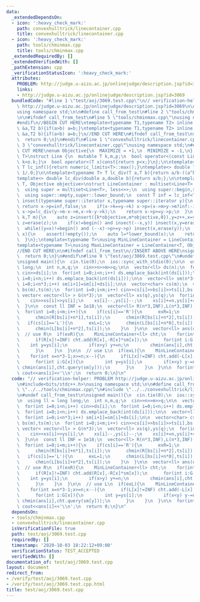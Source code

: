 ```yaml
---
data:
  _extendedDependsOn:
  - icon: ':heavy_check_mark:'
    path: convexhulltrick/linecontainer.cpp
    title: convexhulltrick/linecontainer.cpp
  - icon: ':heavy_check_mark:'
    path: tools/chminmax.cpp
    title: tools/chminmax.cpp
  _extendedRequiredBy: []
  _extendedVerifiedWith: []
  _pathExtension: cpp
  _verificationStatusIcon: ':heavy_check_mark:'
  attributes:
    PROBLEM: http://judge.u-aizu.ac.jp/onlinejudge/description.jsp?id=3069
    links:
    - http://judge.u-aizu.ac.jp/onlinejudge/description.jsp?id=3069
  bundledCode: "#line 1 \"test/aoj/3069.test.cpp\"\n// verification-helper: PROBLEM\
    \ http://judge.u-aizu.ac.jp/onlinejudge/description.jsp?id=3069\n\n#include<bits/stdc++.h>\n\
    using namespace std;\n\n#define call_from_test\n#line 2 \"tools/chminmax.cpp\"\
    \n\n#ifndef call_from_test\n#line 5 \"tools/chminmax.cpp\"\nusing namespace std;\n\
    #endif\n//BEGIN CUT HERE\ntemplate<typename T1,typename T2> inline void chmin(T1\
    \ &a,T2 b){if(a>b) a=b;}\ntemplate<typename T1,typename T2> inline void chmax(T1\
    \ &a,T2 b){if(a<b) a=b;}\n//END CUT HERE\n#ifndef call_from_test\nsigned main(){\n\
    \  return 0;\n}\n#endif\n#line 1 \"convexhulltrick/linecontainer.cpp\"\n\n#line\
    \ 3 \"convexhulltrick/linecontainer.cpp\"\nusing namespace std;\n#endif\n//BEGIN\
    \ CUT HERE\nenum Objective{\n  MAXIMIZE = +1,\n  MINIMIZE = -1,\n};\n\ntemplate<typename\
    \ T>\nstruct Line {\n  mutable T k,m,p;\n  bool operator<(const Line&o)const{return\
    \ k<o.k;}\n  bool operator<(T x)const{return p<x;}\n};\n\ntemplate<typename T>\
    \ T lc_inf(){return numeric_limits<T>::max();}\ntemplate<> double lc_inf<double>(){return\
    \ 1/.0;}\n\ntemplate<typename T> T lc_div(T a,T b){return a/b-((a^b)<0 and a%b);}\n\
    template<> double lc_div(double a,double b){return a/b;};\n\ntemplate<typename\
    \ T, Objective objective>\nstruct LineContainer : multiset<Line<T>, less<>>{\n\
    \  using super = multiset<Line<T>, less<>>;\n  using super::begin,super::end,super::insert,super::erase;\n\
    \  using super::empty,super::lower_bound;\n  const T inf = lc_inf<T>();\n  bool\
    \ insect(typename super::iterator x,typename super::iterator y){\n    if(y==end())\
    \ return x->p=inf,false;\n    if(x->k==y->k) x->p=(x->m>y->m?inf:-inf);\n    else\
    \ x->p=lc_div(y->m-x->m,x->k-y->k);\n    return x->p>=y->p;\n  }\n  void add(T\
    \ k,T m){\n    auto z=insert({k*objective,m*objective,0}),y=z++,x=y;\n    while(insect(y,z))\
    \ z=erase(z);\n    if(x!=begin() and insect(--x,y)) insect(x,y=erase(y));\n  \
    \  while((y=x)!=begin() and (--x)->p>=y->p) insect(x,erase(y));\n  }\n  T query(T\
    \ x){\n    assert(!empty());\n    auto l=*lower_bound(x);\n    return (l.k*x+l.m)*objective;\n\
    \  }\n};\ntemplate<typename T>\nusing MinLineContainer = LineContainer<T, Objective::MINIMIZE>;\n\
    template<typename T>\nusing MaxLineContainer = LineContainer<T, Objective::MAXIMIZE>;\n\
    //END CUT HERE\n\n#ifndef call_from_test\n//INSERT ABOVE HERE\nsigned main(){\n\
    \  return 0;\n}\n#endif\n#line 9 \"test/aoj/3069.test.cpp\"\n#undef call_from_test\n\
    \nsigned main(){\n  cin.tie(0);\n  ios::sync_with_stdio(0);\n\n  using ll = long\
    \ long;\n  int n,m,q;\n  cin>>n>>m>>q;\n\n  vector<ll> ds(n);\n  for(int i=0;i<n;i++)\
    \ cin>>ds[i];\n  for(int i=0;i<n;i++) ds.emplace_back(int(ds[i]));\n  for(int\
    \ i=0;i<n;i++) ds.emplace_back(int(ds[i]));\n\n  vector<ll> sm(n*3+1,0);\n  for(int\
    \ i=0;i<n*3;i++) sm[i+1]=sm[i]+ds[i];\n\n  vector<char> cs(m);\n  vector<int>\
    \ bs(m),ts(m);\n  for(int i=0;i<m;i++) cin>>cs[i]>>bs[i]>>ts[i],bs[i]--;\n\n \
    \ vector< vector<ll> > G(n*3);\n  vector<ll> xs(q),ys(q);\n  for(int i=0;i<q;i++){\n\
    \    cin>>xs[i]>>ys[i];\n    xs[i]--,ys[i]--;\n    xs[i]+=n,ys[i]+=n;\n    G[xs[i]].emplace_back(i);\n\
    \  }\n\n  const ll INF = 1e18;\n  vector<ll> R(n*3,INF),L(n*3,INF);\n  int exR=0,exL=0;\n\
    \  for(int i=0;i<m;i++){\n    if(cs[i]=='R'){\n      exR=1;\n      chmin(R[bs[i]+n*0],ts[i]);\n\
    \      chmin(R[bs[i]+n*1],ts[i]);\n      chmin(R[bs[i]+n*2],ts[i]);\n    }\n \
    \   if(cs[i]=='L'){\n      exL=1;\n      chmin(L[bs[i]+n*0],ts[i]);\n      chmin(L[bs[i]+n*1],ts[i]);\n\
    \      chmin(L[bs[i]+n*2],ts[i]);\n    }\n  }\n\n  vector<ll> ans(q,INF);\n\n\
    \  // use R\n  if(exR){\n    MinLineContainer<ll> cht;\n    for(int x=0;x<n*2;x++){\n\
    \      if(R[x]!=INF) cht.add(R[x],-R[x]*sm[x]);\n      for(int i:G[x]){\n    \
    \    int y=ys[i];\n        if(x>y) y+=n;\n        chmin(ans[i],cht.query(sm[y]));\n\
    \      }\n    }\n  }\n\n  // use L\n  if(exL){\n    MinLineContainer<ll> cht;\n\
    \    for(int x=n*3-1;x>=n;x--){\n      if(L[x]!=INF) cht.add(-L[x],L[x]*sm[x]);\n\
    \      for(int i:G[x]){\n        int y=ys[i];\n        if(x<y) y-=n;\n       \
    \ chmin(ans[i],cht.query(sm[y]));\n      }\n    }\n  }\n\n  for(int i=0;i<q;i++)\
    \ cout<<ans[i]<<'\\n';\n  return 0;\n}\n"
  code: "// verification-helper: PROBLEM http://judge.u-aizu.ac.jp/onlinejudge/description.jsp?id=3069\n\
    \n#include<bits/stdc++.h>\nusing namespace std;\n\n#define call_from_test\n#include\
    \ \"../../tools/chminmax.cpp\"\n#include \"../../convexhulltrick/linecontainer.cpp\"\
    \n#undef call_from_test\n\nsigned main(){\n  cin.tie(0);\n  ios::sync_with_stdio(0);\n\
    \n  using ll = long long;\n  int n,m,q;\n  cin>>n>>m>>q;\n\n  vector<ll> ds(n);\n\
    \  for(int i=0;i<n;i++) cin>>ds[i];\n  for(int i=0;i<n;i++) ds.emplace_back(int(ds[i]));\n\
    \  for(int i=0;i<n;i++) ds.emplace_back(int(ds[i]));\n\n  vector<ll> sm(n*3+1,0);\n\
    \  for(int i=0;i<n*3;i++) sm[i+1]=sm[i]+ds[i];\n\n  vector<char> cs(m);\n  vector<int>\
    \ bs(m),ts(m);\n  for(int i=0;i<m;i++) cin>>cs[i]>>bs[i]>>ts[i],bs[i]--;\n\n \
    \ vector< vector<ll> > G(n*3);\n  vector<ll> xs(q),ys(q);\n  for(int i=0;i<q;i++){\n\
    \    cin>>xs[i]>>ys[i];\n    xs[i]--,ys[i]--;\n    xs[i]+=n,ys[i]+=n;\n    G[xs[i]].emplace_back(i);\n\
    \  }\n\n  const ll INF = 1e18;\n  vector<ll> R(n*3,INF),L(n*3,INF);\n  int exR=0,exL=0;\n\
    \  for(int i=0;i<m;i++){\n    if(cs[i]=='R'){\n      exR=1;\n      chmin(R[bs[i]+n*0],ts[i]);\n\
    \      chmin(R[bs[i]+n*1],ts[i]);\n      chmin(R[bs[i]+n*2],ts[i]);\n    }\n \
    \   if(cs[i]=='L'){\n      exL=1;\n      chmin(L[bs[i]+n*0],ts[i]);\n      chmin(L[bs[i]+n*1],ts[i]);\n\
    \      chmin(L[bs[i]+n*2],ts[i]);\n    }\n  }\n\n  vector<ll> ans(q,INF);\n\n\
    \  // use R\n  if(exR){\n    MinLineContainer<ll> cht;\n    for(int x=0;x<n*2;x++){\n\
    \      if(R[x]!=INF) cht.add(R[x],-R[x]*sm[x]);\n      for(int i:G[x]){\n    \
    \    int y=ys[i];\n        if(x>y) y+=n;\n        chmin(ans[i],cht.query(sm[y]));\n\
    \      }\n    }\n  }\n\n  // use L\n  if(exL){\n    MinLineContainer<ll> cht;\n\
    \    for(int x=n*3-1;x>=n;x--){\n      if(L[x]!=INF) cht.add(-L[x],L[x]*sm[x]);\n\
    \      for(int i:G[x]){\n        int y=ys[i];\n        if(x<y) y-=n;\n       \
    \ chmin(ans[i],cht.query(sm[y]));\n      }\n    }\n  }\n\n  for(int i=0;i<q;i++)\
    \ cout<<ans[i]<<'\\n';\n  return 0;\n}\n"
  dependsOn:
  - tools/chminmax.cpp
  - convexhulltrick/linecontainer.cpp
  isVerificationFile: true
  path: test/aoj/3069.test.cpp
  requiredBy: []
  timestamp: '2020-10-03 18:22:12+09:00'
  verificationStatus: TEST_ACCEPTED
  verifiedWith: []
documentation_of: test/aoj/3069.test.cpp
layout: document
redirect_from:
- /verify/test/aoj/3069.test.cpp
- /verify/test/aoj/3069.test.cpp.html
title: test/aoj/3069.test.cpp
---
```

